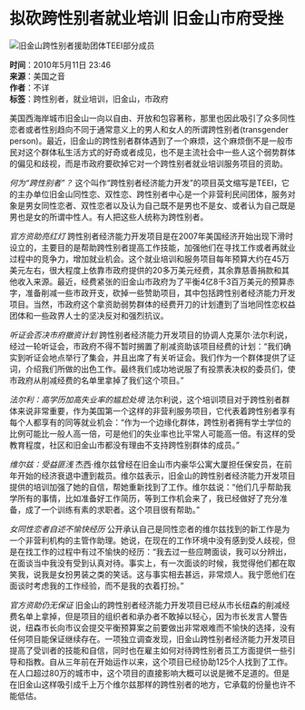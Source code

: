 # 拟砍跨性别者就业培训 旧金山市府受挫

![旧金山跨性别者援助团体TEEI部分成员](https://gdb.voanews.com/d7834005-242d-41c8-99dc-bdd3aa943700_w1023_r1_s.jpg)

**时间**：2010年5月11日 23:46  
**来源**：美国之音  
**作者**：不详  
**标签**：跨性别者，就业培训，旧金山，市政府

美国西海岸城市旧金山一向以自由、开放和包容著称，那里也因此吸引了众多同性恋者或者性别趋向不同于通常意义上的男人和女人的所谓跨性别者(transgender person)。最近，旧金山的跨性别者群体遇到了一个麻烦，这个麻烦倒不是一般市民对这个群体私生活方式的好奇或者成见，也不是主流社会中一些人这个弱势群体的偏见和歧视，而是市政府要砍掉它对一个跨性别者就业培训服务项目的资助。

*何为“跨性别者”？* 这个叫作“跨性别者经济能力开发”的项目英文缩写是TEEI，它的主办单位旧金山同性恋、双性恋、跨性别者中心是一个非营利民间团体，服务对象是男女同性恋者、双性恋者以及认为自己既不是男也不是女、或者认为自己既是男也是女的所谓中性人。有人把这些人统称为跨性别者。

*官方资助亮红灯* 跨性别者经济能力开发项目是在2007年美国经济开始出现下滑时设立的，主要目的是帮助跨性别者提高工作技能，加强他们在寻找工作或者再就业过程中的竞争力，增加就业机会。这个就业培训和服务项目每年预算大约在45万美元左右，很大程度上依靠市政府提供的20多万美元经费，其余靠慈善捐款和其他收入来源。最近，经费紧张的旧金山市政府为了平衡4亿8千3百万美元的预算赤字，准备削减一些市政开支，砍掉一些赞助项目，其中包括跨性别者经济能力开发项目。当然，市政府这个拿资助弱势群体的经费开刀的计划遭到了当地同性恋权益团体和一些政界人士的坚决反对和强烈抗议。

*听证会否决市府撤资计划* 跨性别者经济能力开发项目的协调人克莱尔·法尔利说，经过一轮听证会，市政府不得不暂时搁置了削减资助该项目经费的计划：“我们确实到听证会地点举行了集会，并且出席了有关听证会。我们作为一个群体提供了证词，介绍我们所做的出色工作。最终我们成功地说服了有投票表决权的委员们，使市政府从削减经费的名单里拿掉了我们这个项目。”

*法尔利：高学历加高失业率的尴尬处境* 法尔利说，这个培训项目对于跨性别者群体来说非常重要，作为美国第一个这样的非营利服务项目，它代表着跨性别者享有每个人都享有的同等就业机会：“作为一个边缘化群体，跨性别者拥有学士学位的比例可能比一般人高一倍，可是他们的失业率也比平常人可能高一倍。有这样的受教育程度，社区和旧金山市都没有理由不支持跨性别群体的成员。”

*维尔兹：受益匪浅* 杰西·维尔兹曾经在旧金山市内豪华公寓大厦担任保安员，在前年开始的经济衰退中遭到裁员。维尔兹表示，旧金山的跨性别者经济能力开发项目提供的培训加强了她的自信，帮她重新找到了工作。维尔兹说：“他们几乎帮助我学所有的事情，比如准备好工作简历，等到工作机会来了，我已经做好了充分准备，成了一个训练有素的求职者。这个项目很有帮助。”

*女同性恋者自述不愉快经历* 公开承认自己是同性恋者的维尔兹找到的新工作是为一个非营利机构的主管作助理。她说，在现在的工作环境中没有感到受人歧视，但是在找工作的过程中有过不愉快的经历：“我去过一些应聘面谈，我可以分辨出，在面谈当中我没有受到认真对待。事实上，有一次面谈的时候，我觉得他们都在取笑我，说我是女扮男装之类的笑话。这与事实相去甚远，非常烦人。我宁愿他们在面谈时考虑我的工作经验，而不是我的衣着打扮。”

*官方资助仍无保证* 旧金山的跨性别者经济能力开发项目已经从市长纽森的削减经费名单上拿掉，但是项目的组织者和承办者不敢掉以轻心，因为市长发言人警告说，纽森市长向市议会提交平衡预算案之前要做出非常艰难而不愉快的选择，没有任何项目能保证继续存在。一项独立调查发现，旧金山跨性别者经济能力开发项目提高了受训者的技能和自信，同时也在雇主如何对待跨性别者员工方面提供一些引导和指教。自从三年前在开始运作以来，这个项目已经协助125个人找到了工作。在人口超过80万的城市中，这个项目的直接影响大概可以说是微不足道的。但是在旧金山这样吸引成千上万个维尔兹那样的跨性别者的地方，它承载的份量也许不能低估。